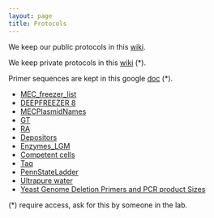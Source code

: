 ```yaml
---
layout: page
title: Protocols
---
```


We keep our public protocols in this [wiki](https://github.com/MetabolicEngineeringGroupCBMA/MetabolicEngineeringGroupCBMA.github.io/wiki).

We keep private protocols in this [wiki](https://github.com/MetabolicEngineeringGroupCBMA/genetic-work-in-progress/wiki) (*).

Primer sequences are kept in this google [doc](https://docs.google.com/document/d/1TfKUGfgoNLhM8fXh8LbT8TxDb_vpuViC37C-xepqJY8/edit) (*).

- [MEC_freezer_list](https://docs.google.com/spreadsheets/d/1eqhkhCqclrUXF75M1uVdcez7PdsAuJ64UBSVO6MXB1Q/edit#gid=1901694203)
- [DEEPFREEZER 8](https://docs.google.com/spreadsheets/d/1eqhkhCqclrUXF75M1uVdcez7PdsAuJ64UBSVO6MXB1Q/edit#gid=1467824477)
- [MECPlasmidNames]()
- [GT]()
- [RA]()
- [Depositors]()
- [Enzymes_LGM]()
- [Competent cells]()
- [Taq]()
- [PennStateLadder]()
- [Ultrapure water]()
- [Yeast Genome Deletion Primers and PCR product Sizes](https://docs.google.com/spreadsheets/d/1pVlMkCKb6iX-w-2Q3OP2iP0UMH72PEHf9TuGM4SdRZk)



(*) require access, ask for this by someone in the lab.
